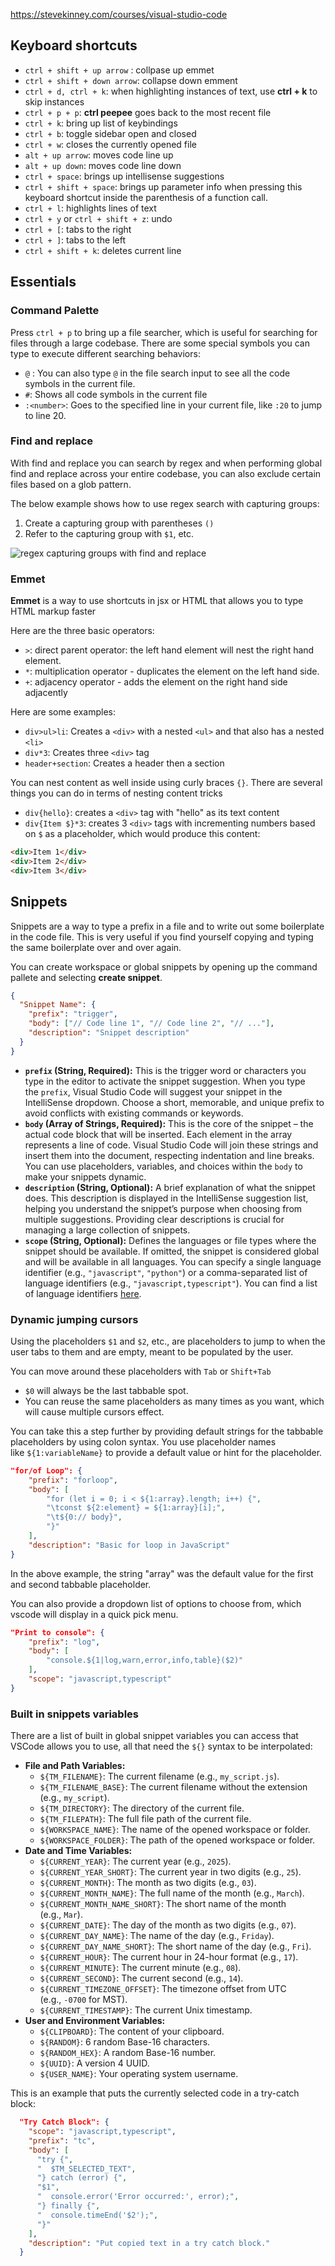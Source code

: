 
https://stevekinney.com/courses/visual-studio-code
## Keyboard shortcuts

- `ctrl + shift + up arrow` : collpase up emmet
- `ctrl + shift + down arrow`: collapse down emment
- `ctrl + d, ctrl + k`: when highlighting instances of text, use **ctrl + k** to skip instances
- `ctrl + p + p`: **ctrl peepee** goes back to the most recent file
- `ctrl + k`: bring up list of keybindings
- `ctrl + b`: toggle sidebar open and closed
- `ctrl + w`: closes the currently opened file
- `alt + up arrow`: moves code line up
- `alt + up down`: moves code line down
- `ctrl + space`: brings up intellisense suggestions
- `ctrl + shift + space`: brings up parameter info when pressing this keyboard shortcut inside the parenthesis of a function call.
- `ctrl + l`: highlights lines of text
- `ctrl + y` or `ctrl + shift + z`: undo
- `ctrl + [`: tabs to the right
- `ctrl + ]`: tabs to the left
- `ctrl + shift + k`: deletes current line

## Essentials

### Command Palette

Press `ctrl + p` to bring up a file searcher, which is useful for searching for files through a large codebase. There are some special symbols you can type to execute different searching behaviors:

- `@` : You can also type `@` in the file search input to see all the code symbols in the current file.
- `#`: Shows all code symbols in the current file
- `:<number>`: Goes to the specified line in your current file, like `:20` to jump to line 20.

### Find and replace

With find and replace you can search by regex and when performing global find and replace across your entire codebase, you can also exclude certain files based on a glob pattern.

The below example shows how to use regex search with capturing groups:

1. Create a capturing group with parentheses `()`
2. Refer to the capturing group with `$1`, etc.

![regex capturing groups with find and replace](https://res.cloudinary.com/dsmvtmv8z/image/upload/v1747443837/image-clipboard-assets/o4apazuglg0ih7r5nkpf.webp)

### Emmet

**Emmet** is a way to use shortcuts in jsx or HTML that allows you to type HTML markup faster

Here are the three basic operators:

- `>`: direct parent operator: the left hand element will nest the right hand element.
- `*`: multiplication operator - duplicates the element on the left hand side.
- `+`: adjacency operator - adds the element on the right hand side adjacently

Here are some examples:

- `div>ul>li`: Creates a `<div>` with a nested `<ul>` and that also has a nested `<li>`
- `div*3`: Creates three `<div>` tag
- `header+section`: Creates a header then a section

You can nest content as well inside using curly braces `{}`. There are several things you can do in terms of nesting content tricks

- `div{hello}`: creates a `<div>` tag with "hello" as its text content
- `div{Item $}*3`: creates 3 `<div>` tags with incrementing numbers based on `$` as a placeholder, which would produce this content:

```html
<div>Item 1</div>
<div>Item 2</div>
<div>Item 3</div>
```

## Snippets

Snippets are a way to type a prefix in a file and to write out some boilerplate in the code file. This is very useful if you find yourself copying and typing the same boilerplate over and over again.

You can create workspace or global snippets by opening up the command pallete and selecting **create snippet**.

```json
{
  "Snippet Name": {
    "prefix": "trigger",
    "body": ["// Code line 1", "// Code line 2", "// ..."],
    "description": "Snippet description"
  }
}
```

- **`prefix` (String, Required):** This is the trigger word or characters you type in the editor to activate the snippet suggestion. When you type the `prefix`, Visual Studio Code will suggest your snippet in the IntelliSense dropdown. Choose a short, memorable, and unique prefix to avoid conflicts with existing commands or keywords.
- **`body` (Array of Strings, Required):** This is the core of the snippet – the actual code block that will be inserted. Each element in the array represents a line of code. Visual Studio Code will join these strings and insert them into the document, respecting indentation and line breaks. You can use placeholders, variables, and choices within the `body` to make your snippets dynamic.
- **`description` (String, Optional):** A brief explanation of what the snippet does. This description is displayed in the IntelliSense suggestion list, helping you understand the snippet’s purpose when choosing from multiple suggestions. Providing clear descriptions is crucial for managing a large collection of snippets.
- **`scope` (String, Optional):** Defines the languages or file types where the snippet should be available. If omitted, the snippet is considered global and will be available in all languages. You can specify a single language identifier (e.g., `"javascript"`, `"python"`) or a comma-separated list of language identifiers (e.g., `"javascript,typescript"`). You can find a list of language identifiers [here](https://www.google.com/url?sa=E&source=gmail&q=https://code.visualstudio.com/docs/languages/identifiers&authuser=1).

### Dynamic jumping cursors

Using the placeholders `$1` and `$2`, etc., are placeholders to jump to when the user tabs to them and are empty, meant to be populated by the user.

You can move around these placeholders with `Tab` or `Shift+Tab`

- `$0` will always be the last tabbable spot.
- You can reuse the same placeholders as many times as you want, which will cause multiple cursors effect.

You can take this a step further by providing default strings for the tabbable placeholders by using colon syntax. You use placeholder names like `${1:variableName}` to provide a default value or hint for the placeholder.

```json
"for/of Loop": {
    "prefix": "forloop",
    "body": [
        "for (let i = 0; i < ${1:array}.length; i++) {",
        "\tconst ${2:element} = ${1:array}[i];",
        "\t${0:// body}",
        "}"
    ],
    "description": "Basic for loop in JavaScript"
}
```

In the above example, the string "array" was the default value for the first and second tabbable placeholder.

You can also provide a dropdown list of options to choose from, which vscode will display in a quick pick menu.

```json
"Print to console": {
	"prefix": "log",
	"body": [
		"console.${1|log,warn,error,info,table}($2)"
	],
	"scope": "javascript,typescript"
}
```

### Built in snippets variables

There are a list of built in global snippet variables you can access that VSCode allows you to use, all that need the `${}` syntax to be interpolated:

- **File and Path Variables:**
    - `${TM_FILENAME}`: The current filename (e.g., `my_script.js`).
    - `${TM_FILENAME_BASE}`: The current filename without the extension (e.g., `my_script`).
    - `${TM_DIRECTORY}`: The directory of the current file.
    - `${TM_FILEPATH}`: The full file path of the current file.
    - `${WORKSPACE_NAME}`: The name of the opened workspace or folder.
    - `${WORKSPACE_FOLDER}`: The path of the opened workspace or folder.
- **Date and Time Variables:**
    - `${CURRENT_YEAR}`: The current year (e.g., `2025`).
    - `${CURRENT_YEAR_SHORT}`: The current year in two digits (e.g., `25`).
    - `${CURRENT_MONTH}`: The month as two digits (e.g., `03`).
    - `${CURRENT_MONTH_NAME}`: The full name of the month (e.g., `March`).
    - `${CURRENT_MONTH_NAME_SHORT}`: The short name of the month (e.g., `Mar`).
    - `${CURRENT_DATE}`: The day of the month as two digits (e.g., `07`).
    - `${CURRENT_DAY_NAME}`: The name of the day (e.g., `Friday`).
    - `${CURRENT_DAY_NAME_SHORT}`: The short name of the day (e.g., `Fri`).
    - `${CURRENT_HOUR}`: The current hour in 24-hour format (e.g., `17`).
    - `${CURRENT_MINUTE}`: The current minute (e.g., `08`).
    - `${CURRENT_SECOND}`: The current second (e.g., `14`).
    - `${CURRENT_TIMEZONE_OFFSET}`: The timezone offset from UTC (e.g., `-0700` for MST).
    - `${CURRENT_TIMESTAMP}`: The current Unix timestamp.
- **User and Environment Variables:**
    - `${CLIPBOARD}`: The content of your clipboard.
    - `${RANDOM}`: 6 random Base-16 characters.
    - `${RANDOM_HEX}`: A random Base-16 number.
    - `${UUID}`: A version 4 UUID.
    - `${USER_NAME}`: Your operating system username.

This is an example that puts the currently selected code in a try-catch block:

```json
  "Try Catch Block": {
    "scope": "javascript,typescript",
    "prefix": "tc",
    "body": [
      "try {",
      "  $TM_SELECTED_TEXT",
      "} catch (error) {",
      "$1",
      "  console.error('Error occurred:', error);",
      "} finally {",
      "  console.timeEnd('$2');",
      "}"
    ],
    "description": "Put copied text in a try catch block."
  }
```